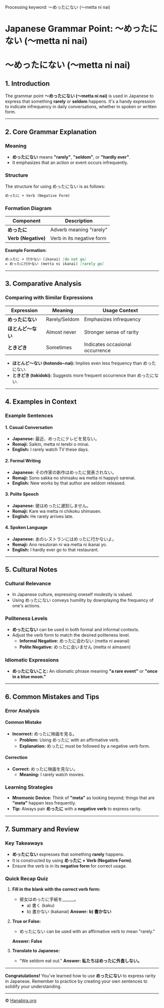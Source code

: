 Processing keyword: ～めったにない (〜metta ni nai)
# Japanese Grammar Point: ～めったにない (〜metta ni nai)
# ～めったにない (〜metta ni nai)
## 1. Introduction
The grammar point **～めったにない (〜metta ni nai)** is used in Japanese to express that something **rarely** or **seldom** happens. It's a handy expression to indicate infrequency in daily conversations, whether in spoken or written form.

---
## 2. Core Grammar Explanation
### Meaning
- **めったにない** means **"rarely"**, **"seldom"**, or **"hardly ever"**.
- It emphasizes that an action or event occurs infrequently.
### Structure
The structure for using めったにない is as follows:
```markdown
めったに + Verb (Negative Form)
```
### Formation Diagram
| Component           | Description                             |
|---------------------|-----------------------------------------|
| **めったに**         | Adverb meaning "rarely"                 |
| **Verb (Negative)** | Verb in its negative form               |
**Example Formation:**
```markdown
めったに + 行かない (ikanai) [do not go]
= めったに行かない (metta ni ikanai) [rarely go]
```
---
## 3. Comparative Analysis
### Comparing with Similar Expressions
| Expression                | Meaning           | Usage Context                      |
|---------------------------|-------------------|-------------------------------------|
| **めったにない**           | Rarely/Seldom     | Emphasizes infrequency              |
| **ほとんど～ない**         | Almost never      | Stronger sense of rarity            |
| **ときどき**               | Sometimes         | Indicates occasional occurrence     |
- **ほとんど～ない (hotondo~nai):** Implies even less frequency than めったにない.
- **ときどき (tokidoki):** Suggests more frequent occurrence than めったにない.
---
## 4. Examples in Context
### Example Sentences
#### 1. Casual Conversation
- **Japanese:** 最近、めったにテレビを見ない。
- **Romaji:** Saikin, metta ni terebi o minai.
- **English:** I rarely watch TV these days.
#### 2. Formal Writing
- **Japanese:** その作家の新作はめったに発表されない。
- **Romaji:** Sono sakka no shinsaku wa metta ni happyō sarenai.
- **English:** New works by that author are seldom released.
#### 3. Polite Speech
- **Japanese:** 彼はめったに遅刻しません。
- **Romaji:** Kare wa metta ni chikoku shimasen.
- **English:** He rarely arrives late.
#### 4. Spoken Language
- **Japanese:** あのレストランにはめったに行かないよ。
- **Romaji:** Ano resutoran ni wa metta ni ikanai yo.
- **English:** I hardly ever go to that restaurant.
---
## 5. Cultural Notes
### Cultural Relevance
- In Japanese culture, expressing oneself modestly is valued.
- Using めったにない conveys humility by downplaying the frequency of one's actions.
### Politeness Levels
- **めったにない** can be used in both formal and informal contexts.
- Adjust the verb form to match the desired politeness level.
  - **Informal Negative:** めったに会わない (metta ni awanai)
  - **Polite Negative:** めったに会いません (metta ni aimasen)
### Idiomatic Expressions
- **めったにないこと:** An idiomatic phrase meaning **"a rare event"** or **"once in a blue moon."**
---
## 6. Common Mistakes and Tips
### Error Analysis
#### Common Mistake
- **Incorrect:** めったに映画を見る。
  - **Problem:** Using めったに with an affirmative verb.
  - **Explanation:** めったに must be followed by a negative verb form.
#### Correction
- **Correct:** めったに映画を見ない。
  - **Meaning:** I rarely watch movies.
### Learning Strategies
- **Mnemonic Device:** Think of **"meta"** as looking beyond; things that are **"meta"** happen less frequently.
- **Tip:** Always pair **めったに** with a **negative verb** to express rarity.
---
## 7. Summary and Review
### Key Takeaways
- **めったにない** expresses that something **rarely** happens.
- It is constructed by using **めったに + Verb (Negative Form)**.
- Ensure the verb is in its **negative form** for correct usage.
### Quick Recap Quiz
1. **Fill in the blank with the correct verb form:**
   - 彼女はめったに手紙を______。
     - a) 書く (kaku)
     - b) 書かない (kakanai)
   **Answer:** **b) 書かない**
2. **True or False:**
   - めったにない can be used with an affirmative verb to mean "rarely."
   
   **Answer:** **False**
3. **Translate to Japanese:**
   - "We seldom eat out."
   **Answer:** **私たちはめったに外食しない。**
---
**Congratulations!** You've learned how to use **めったにない** to express rarity in Japanese. Remember to practice by creating your own sentences to solidify your understanding.


---

© [Hanabira.org](https://hanabira.org)
